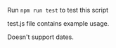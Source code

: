 Run `npm run test` to test this script

test.js file contains example usage.

Doesn't support dates.

